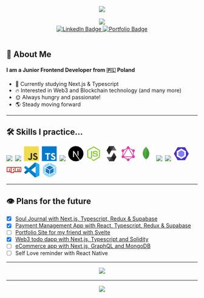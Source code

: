 <p align="center">
  <img src="https://capsule-render.vercel.app/api?text=erratinsilentio&animation=fadeIn&type=waving&color=gradient&height=100&fontSize=40&stroke=D8B4FE&fontColor=000000&strokeWidth=0.75"/>
</p>

<div id="header" align="center">
  <img src="https://media.giphy.com/media/QHE5gWI0QjqF2/giphy.gif?cid=ecf05e47yi8w32siqt9hooki0pa3bs2zkzkq8ruemy5xv37m&rid=giphy.gif&ct=g" width="400"/>
</div>
<div id="badges" align="center">
  <a href="your-linkedin-URL](https://www.linkedin.com/in/kacper-kondracki-0619a3245/">
    <img src="https://img.shields.io/badge/LinkedIn-blue?style=for-the-badge&logo=linkedin&logoColor=white" alt="LinkedIn Badge"/>
  </a>
  <a href="your-twitter-URL">
    <img src="https://img.shields.io/badge/my_portfolio-000?style=for-the-badge&logo=ko-fi&logoColor=white" alt="Portfolio Badge"/>
  </a>
</div>
<div id="badges-two" align="center">
  <img src="https://komarev.com/ghpvc/?username=erratinsilentio&style=flat-square&color=blue" align="center" alt=""/>

</div>


## 🚀 About Me

#### I am a Junior Frontend Developer from 🇵🇱 Poland


* 🌱 Currently studying Next.js & Typescript  
* 🔥 Interested in Web3 and Blockchain technology (and many more)
* 🌞 Always hungry and passionate! 
* 🌎 Steady moving forward 


----------------------------

## 🛠 Skills I practice...

<img height=40 src="https://cdn.jsdelivr.net/gh/devicons/devicon/icons/html5/html5-original.svg" />&ensp;<img height=40 src="https://cdn.jsdelivr.net/gh/devicons/devicon/icons/css3/css3-original.svg" />&ensp;<img height=40 src="https://raw.githubusercontent.com/devicons/devicon/1119b9f84c0290e0f0b38982099a2bd027a48bf1/icons/javascript/javascript-original.svg"/>&ensp;<img height=40 src="https://raw.githubusercontent.com/devicons/devicon/1119b9f84c0290e0f0b38982099a2bd027a48bf1/icons/typescript/typescript-original.svg"/>&ensp;<img height=40 src="https://cdn.jsdelivr.net/gh/devicons/devicon/icons/react/react-original.svg" />&ensp;<img height=40 src="https://raw.githubusercontent.com/devicons/devicon/1119b9f84c0290e0f0b38982099a2bd027a48bf1/icons/nextjs/nextjs-original.svg"/>&ensp;<img height=40 src="https://raw.githubusercontent.com/devicons/devicon/1119b9f84c0290e0f0b38982099a2bd027a48bf1/icons/nodejs/nodejs-original.svg"/>&ensp;<img height=40 src="https://raw.githubusercontent.com/devicons/devicon/1119b9f84c0290e0f0b38982099a2bd027a48bf1/icons/solidity/solidity-original.svg"/>
<img height=40 src="https://raw.githubusercontent.com/devicons/devicon/1119b9f84c0290e0f0b38982099a2bd027a48bf1/icons/graphql/graphql-plain.svg"/>&ensp;<img height=40 src="https://raw.githubusercontent.com/devicons/devicon/1119b9f84c0290e0f0b38982099a2bd027a48bf1/icons/mongodb/mongodb-original.svg"/>&ensp;<img height=40 src="https://cdn.jsdelivr.net/gh/devicons/devicon/icons/git/git-plain.svg"/>&ensp;<img height=40 src="https://cdn.jsdelivr.net/gh/devicons/devicon/icons/github/github-original.svg"/>&ensp;<img height=40 src="https://raw.githubusercontent.com/devicons/devicon/1119b9f84c0290e0f0b38982099a2bd027a48bf1/icons/eslint/eslint-original.svg"/>&ensp;<img height=40 src="https://raw.githubusercontent.com/devicons/devicon/1119b9f84c0290e0f0b38982099a2bd027a48bf1/icons/npm/npm-original-wordmark.svg"/>&ensp;<img height=40 src="https://raw.githubusercontent.com/devicons/devicon/1119b9f84c0290e0f0b38982099a2bd027a48bf1/icons/vscode/vscode-original.svg"/>&ensp;<img height=40 src="https://raw.githubusercontent.com/devicons/devicon/1119b9f84c0290e0f0b38982099a2bd027a48bf1/icons/webpack/webpack-original.svg"/>

----------------------------

## 👁 Plans for the future

* [x] <a href="https://github.com/erratinsilentio/Soul-Journal-">Soul Journal with Next.js, Typescript, Redux & Supabase</a>
* [x] <a href="https://github.com/erratinsilentio/Orders">Payment Management App with React, Typescript, Redux & Supabase</a>
* [ ] <a href="https://github.com/erratinsilentio/enzym">Portfolio Site for my friend with Svelte</a>
* [x] <a href="https://github.com/erratinsilentio/web3-todo">Web3 todo dapp with Next.js, Typescript and Solidity</a>
* [ ] <a href="https://github.com/erratinsilentio/OnlyCats">eCommerce app with Next.js, GraphQL and MongoDB</a> 
* [ ] Self Love reminder with React Native

----------------------------

<p align="center">
<img src="https://streak-stats.demolab.com?user=erratinsilentio&theme=github-dark&hide_border=true"/>
</p>

-----------------------------

<p align="center">
  <img src="https://capsule-render.vercel.app/api?&text=let's%20look%20into%20the%20future%20together!&animation=fadeIn&type=waving&&section=footer&color=gradient&height=100&fontSize=30&stroke=000000&fontColor=cbd5e1&strokeWidth=0.75"/>
</p>
